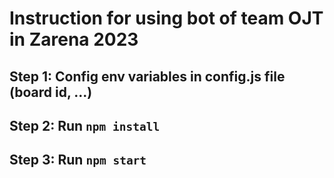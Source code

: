 # Instruction for using bot of team OJT in Zarena 2023

## Step 1: Config env variables in config.js file (board id, ...)
## Step 2: Run `npm install`
## Step 3: Run `npm start`

